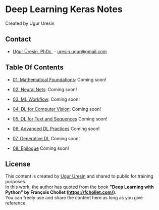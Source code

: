# Deep Learning Keras Notes
Created by Ugur Uresin

## Contact
* [Uğur Üresin, PhDc.](https://github.com/ugururesin) - [uresin.ugur@gmail.com](mailto:uresin.ugur@gmail.com)

## Table Of Contents

* [01. Mathematical Foundations](https://github.com/ugururesin/Deep-Learning-Keras): Coming soon!

* [02. Neural Nets](https://github.com/ugururesin/Deep-Learning-Keras): Coming soon!

* [03. ML Workflow](https://github.com/ugururesin/Deep-Learning-Keras): Coming soon!

* [04. DL for Computer Vision](https://github.com/ugururesin/Deep-Learning-Keras): Coming soon!

* [05. DL for Text and Sequences](https://github.com/ugururesin/Deep-Learning-Keras) Coming soon!

* [06. Advanced DL Practices](https://github.com/ugururesin/Deep-Learning-Keras) Coming soon!

* [07. Generative DL](https://github.com/ugururesin/Deep-Learning-Keras) Coming soon!

* [08. Epilogue](https://github.com/ugururesin/Deep-Learning-Keras) Coming soon!
 

## License
This content is created by [Ugur Uresin](mailto:uresin.ugur@gmail.com) and shared to public for training purposes.  
In this work, the author has quoted from the book **"Deep Learning with Python" by François Chollet (https://fchollet.com/)**.  
You can freely use and share the content here as long as you give reference.